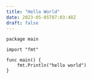 ```yaml
---
title: "Hello World"
date: 2023-05-05T07:03:48Z
draft: false
---
```


```golang
package main

import "fmt"

func main() {
    fmt.Println("hello world")
}
```